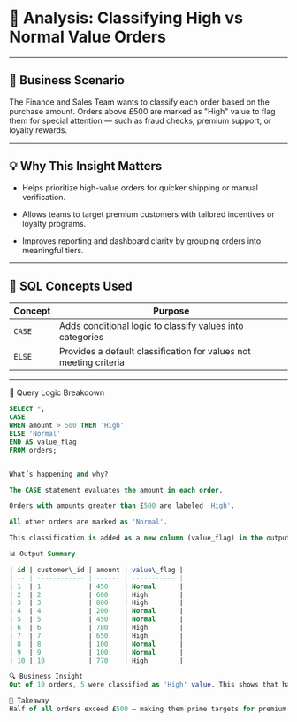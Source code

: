 # 🎯 Analysis: Classifying High vs Normal Value Orders

---

## 🧠 Business Scenario
The Finance and Sales Team wants to classify each order based on the purchase amount. Orders above £500 are marked as "High" value to flag them for special attention — such as fraud checks, premium support, or loyalty rewards.

---

## 💡 Why This Insight Matters

- Helps prioritize high-value orders for quicker shipping or manual verification.

- Allows teams to target premium customers with tailored incentives or loyalty programs.

- Improves reporting and dashboard clarity by grouping orders into meaningful tiers.

---

## 🧰 SQL Concepts Used

| Concept | Purpose                                                           |
| ------- | ----------------------------------------------------------------- |
| `CASE`  | Adds conditional logic to classify values into categories         |
| `ELSE`  | Provides a default classification for values not meeting criteria |

---

🧪 Query Logic Breakdown

```sql
SELECT *,
CASE 
WHEN amount > 500 THEN 'High'
ELSE 'Normal'
END AS value_flag
FROM orders;


What’s happening and why?

The CASE statement evaluates the amount in each order.

Orders with amounts greater than £500 are labeled 'High'.

All other orders are marked as 'Normal'.

This classification is added as a new column (value_flag) in the output.

📊 Output Summary

| id | customer\_id | amount | value\_flag |
| -- | ------------ | ------ | ----------- |
| 1  | 1            | 450    | Normal      |
| 2  | 2            | 600    | High        |
| 3  | 3            | 800    | High        |
| 4  | 4            | 200    | Normal      |
| 5  | 5            | 450    | Normal      |
| 6  | 6            | 780    | High        |
| 7  | 7            | 650    | High        |
| 8  | 8            | 100    | Normal      |
| 9  | 9            | 100    | Normal      |
| 10 | 10           | 770    | High        |

🔍 Business Insight
Out of 10 orders, 5 were classified as 'High' value. This shows that half the orders meet the premium threshold, giving the Sales and Finance teams a solid base of high-value customers to focus on for loyalty strategies, personalized follow-ups, and operational prioritization.

🔑 Takeaway
Half of all orders exceed £500 — making them prime targets for premium customer programs and operational prioritization.

